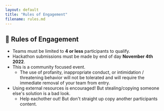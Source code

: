 ```yaml
---
layout: default
title: "Rules of Engagement"
filename: rules.md
---
```


## 📜 Rules of Engagement

- Teams must be limited to **4 or less** participants to qualify.
- Hackathon submissions must be made by end of day **November 4th 2022**.
- This is a community focused event.
    - The use of profanity, inappropriate conduct, or intimidation / threatening behavior will not be tolerated and will require the immediate removal of your team from entry.
- Using external resources is encouraged! But stealing/copying someone else's solution is a bad look.
    - Help eachother out! But don't straight up copy another participants content.

